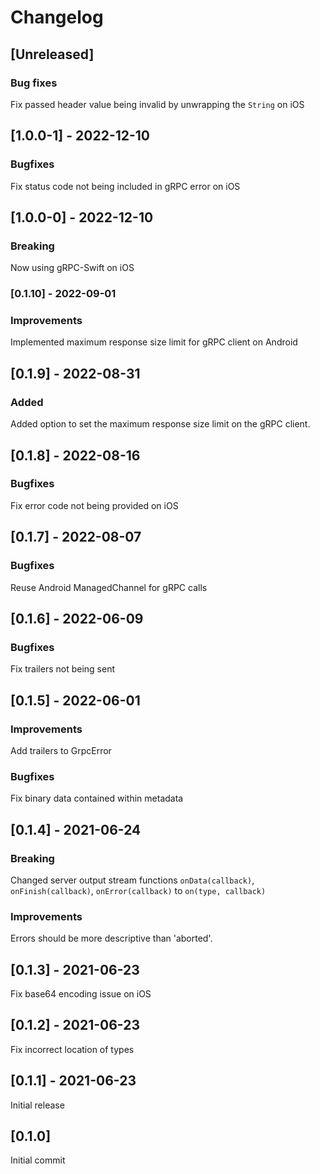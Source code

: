 # Changelog

## [Unreleased]

### Bug fixes

Fix passed header value being invalid by unwrapping the `String` on iOS

## [1.0.0-1] - 2022-12-10

### Bugfixes

Fix status code not being included in gRPC error on iOS

## [1.0.0-0] - 2022-12-10

### Breaking

Now using gRPC-Swift on iOS

### [0.1.10] - 2022-09-01

### Improvements

Implemented maximum response size limit for gRPC client on Android

## [0.1.9] - 2022-08-31

### Added

Added option to set the maximum response size limit on the gRPC client.

## [0.1.8] - 2022-08-16

### Bugfixes

Fix error code not being provided on iOS

## [0.1.7] - 2022-08-07

### Bugfixes

Reuse Android ManagedChannel for gRPC calls

## [0.1.6] - 2022-06-09

### Bugfixes

Fix trailers not being sent

## [0.1.5] - 2022-06-01

### Improvements

Add trailers to GrpcError

### Bugfixes

Fix binary data contained within metadata

## [0.1.4] - 2021-06-24

### Breaking

Changed server output stream functions `onData(callback)`, `onFinish(callback)`, `onError(callback)` to `on(type, callback)`

### Improvements

Errors should be more descriptive than 'aborted'.

## [0.1.3] - 2021-06-23

Fix base64 encoding issue on iOS

## [0.1.2] - 2021-06-23

Fix incorrect location of types

## [0.1.1] - 2021-06-23

Initial release

## [0.1.0]

Initial commit
